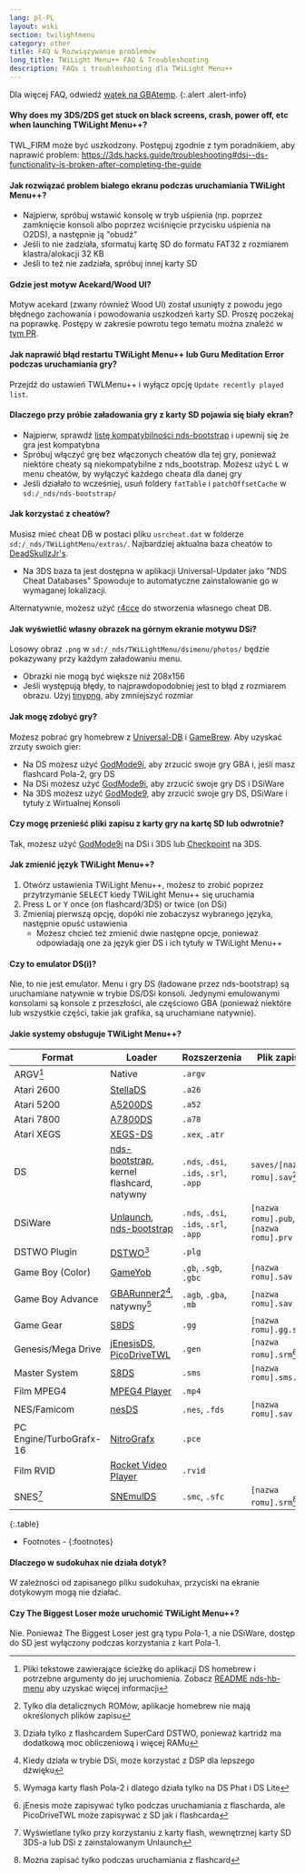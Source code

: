 ```yaml
---
lang: pl-PL
layout: wiki
section: twilightmenu
category: other
title: FAQ & Rozwiązywanie problemów
long_title: TWiLight Menu++ FAQ & Troubleshooting
description: FAQs i troubleshooting dla TWiLight Menu++
---
```


Dla więcej FAQ, odwiedź [wątek na GBAtemp](https://gbatemp.net/threads/ds-i-3ds-twilight-menu-gui-for-ds-i-games-and-ds-i-menu-replacement.472200/).
{:.alert .alert-info}

#### Why does my 3DS/2DS get stuck on black screens, crash, power off, etc when launching TWiLight Menu++?
TWL_FIRM może być uszkodzony. Postępuj zgodnie z tym poradnikiem, aby naprawić problem: <https://3ds.hacks.guide/troubleshooting#dsi--ds-functionality-is-broken-after-completing-the-guide>

#### Jak rozwiązać problem białego ekranu podczas uruchamiania TWiLight Menu++?
- Najpierw, spróbuj wstawić konsolę w tryb uśpienia (np. poprzez zamknięcie konsoli albo poprzez wciśnięcie przycisku uśpienia na O2DS), a następnie ją "obudź"
- Jeśli to nie zadziała, sformatuj kartę SD do formatu FAT32 z rozmiarem klastra/alokacji 32 KB
- Jeśli to też nie zadziała, spróbuj innej karty SD

#### Gdzie jest motyw Acekard/Wood UI?
Motyw acekard (zwany również Wood UI) został usunięty z powodu jego błędnego zachowania i powodowania uszkodzeń karty SD. Proszę poczekaj na poprawkę. Postępy w zakresie powrotu tego tematu można znaleźć w [tym PR](https://github.com/DS-Homebrew/TWiLightMenu/pull/1109).

#### Jak naprawić błąd restartu TWiLight Menu++ lub Guru Meditation Error podczas uruchamiania gry?
Przejdź do ustawień TWLMenu++ i wyłącz opcję `Update recently played list`.

#### Dlaczego przy próbie załadowania gry z karty SD pojawia się biały ekran?
- Najpierw, sprawdź [listę kompatybilności nds-bootstrap](https://docs.google.com/spreadsheets/d/1LRTkXOUXraTMjg1eedz_f7b5jiuyMv2x6e_jY_nyHSc/htmlview#gid=0) i upewnij się że gra jest kompatybna
- Spróbuj włączyć grę bez włączonych cheatów dla tej gry, ponieważ niektóre cheaty są niekompatybilne z nds_bootstrap. Możesz użyć <kbd class="l">L</kbd> w menu cheatów, by wyłączyć każdego cheata dla danej gry
- Jeśli działało to wcześniej, usuń foldery `fatTable` i `patchOffsetCache` w `sd:/_nds/nds-bootstrap/`

#### Jak korzystać z cheatów?
Musisz mieć cheat DB w postaci pliku `usrcheat.dat` w folderze `sd:/_nds/TWiLightMenu/extras/`. Najbardziej aktualna baza cheatów to [DeadSkullzJr's](https://gbatemp.net/threads/deadskullzjrs-flashcart-cheat-databases.488711/).
- Na 3DS baza ta jest dostępna w aplikacji Universal-Updater jako "NDS Cheat Databases" Spowoduje to automatyczne zainstalowanie go w wymaganej lokalizacji.

Alternatywnie, możesz użyć [r4cce](http://hp.vector.co.jp/authors/VA013928/soft_en.html) do stworzenia własnego cheat DB.

#### Jak wyświetlić własny obrazek na górnym ekranie motywu DSi?
Losowy obraz `.png` w `sd:/_nds/TWiLightMenu/dsimenu/photos/` będzie pokazywany przy każdym załadowaniu menu.

- Obrazki nie mogą być większe niż 208x156
- Jeśli występują błędy, to najprawdopodobniej jest to błąd z rozmiarem obrazu. Użyj [tinypng](https://tinypng.com), aby zmniejszyć rozmiar

#### Jak mogę zdobyć gry?
Możesz pobrać gry homebrew z [Universal-DB](https://db.universal-team.net/ds) i [GameBrew](https://www.gamebrew.org/wiki/List_of_all_DS_homebrew#Games). Aby uzyskać zrzuty swoich gier:
- Na DS możesz użyć [GodMode9i](https://github.com/DS-Homebrew/GodMode9i/releases), aby zrzucić swoje gry GBA i, jeśli masz flashcard Pola-2, gry DS
- Na DSi możesz użyć [GodMode9i](https://github.com/DS-Homebrew/GodMode9i/releases), aby zrzucić swoje gry DS i DSiWare
- Na 3DS możesz użyć [GodMode9](https://github.com/d0k3/GodMode9/releases), aby zrzucić swoje gry DS, DSiWare i tytuły z Wirtualnej Konsoli

#### Czy mogę przenieść pliki zapisu z karty gry na kartę SD lub odwrotnie?
Tak, możesz użyć [GodMode9i](https://github.com/DS-Homebrew/GodMode9i/releases) na DSi i 3DS lub [Checkpoint](https://github.com/FlagBrew/Checkpoint/releases) na 3DS.

#### Jak zmienić język TWiLight Menu++?
1. Otwórz ustawienia TWiLight Menu++, możesz to zrobić poprzez przytrzymanie <kbd>SELECT</kbd> kiedy TWiLight Menu++ się uruchamia
1. Press <kbd class="l">L</kbd> or <kbd class="face">Y</kbd> once (on flashcard/3DS) or twice (on DSi)
1. Zmieniaj pierwszą opcję, dopóki nie zobaczysz wybranego języka, następnie opuść ustawienia
   - Możesz chcieć też zmienić dwie następne opcje, ponieważ odpowiadają one za język gier DS i ich tytuły w TWiLight Menu++

#### Czy to emulator DS(i)?
Nie, to nie jest emulator. Menu i gry DS (ładowane przez nds-bootstrap) są uruchamiane natywnie w trybie DS/DSi konsoli. Jedynymi emulowanymi konsolami są konsole z przeszłości, ale częściowo GBA (ponieważ niektóre lub wszystkie części, takie jak grafika, są uruchamiane natywnie).

#### Jakie systemy obsługuje TWiLight Menu++?

| Format                  | Loader                                            | Rozszerzenia                           | Plik zapisu                            |
| ----------------------- | ------------------------------------------------- | -------------------------------------- | -------------------------------------- |
| ARGV[^1]                | Native                                            | `.argv`                                |                                        |
| Atari 2600              | [StellaDS][stellads]                              | `.a26`                                 |                                        |
| Atari 5200              | [A5200DS][a5200ds]                                | `.a52`                                 |                                        |
| Atari 7800              | [A7800DS][a7800ds]                                | `.a78`                                 |                                        |
| Atari XEGS              | [XEGS-DS][xegs-ds]                                | `.xex`, `.atr`                         |                                        |
| DS                      | [nds-bootstrap][ndsbs], kernel flashcard, natywny | `.nds`, `.dsi`, `.ids`, `.srl`, `.app` | `saves/[nazwa romu].sav`[^2]           |
| DSiWare                 | [Unlaunch][unlaunch], [nds-bootstrap][ndsbs]      | `.nds`, `.dsi`, `.ids`, `.srl`, `.app` | `[nazwa romu].pub`, `[nazwa romu].prv` |
| DSTWO Plugin            | [DSTWO][dstwo][^3]                                | `.plg`                                 |                                        |
| Game Boy (Color)        | [GameYob][gameyob]                                | `.gb`, `.sgb`, `.gbc`                  | `[nazwa romu].sav`                     |
| Game Boy Advance        | [GBARunner2][gbarunner2][^4], natywny[^5]         | `.agb`, `.gba`, `.mb`                  | `[nazwa romu].sav`                     |
| Game Gear               | [S8DS][s8ds]                                      | `.gg`                                  | `[nazwa romu].gg.sav`                  |
| Genesis/Mega Drive      | [jEnesisDS][jenesis], [PicoDriveTWL][pdtwl]       | `.gen`                                 | `[nazwa romu].srm`[^6]                 |
| Master System           | [S8DS][s8ds]                                      | `.sms`                                 | `[nazwa romu].sms.sav`                 |
| Film MPEG4              | [MPEG4 Player][mpeg4player]                       | `.mp4`                                 |                                        |
| NES/Famicom             | [nesDS][nesds]                                    | `.nes`, `.fds`                         | `[nazwa romu].sav`                     |
| PC Engine/TurboGrafx-16 | [NitroGrafx][nitrografx]                          | `.pce`                                 |                                        |
| Film RVID               | [Rocket Video Player][rvidplayer]                 | `.rvid`                                |                                        |
| SNES[^7]                | [SNEmulDS][snemulds]                              | `.smc`, `.sfc`                         | `[nazwa romu].srm`[^8]                 |
{:.table}

- Footnotes -
{:footnotes}

#### Dlaczego w sudokuhax nie działa dotyk?
W zależności od zapisanego pliku sudokuhax, przyciski na ekranie dotykowym mogą nie działać.

#### Czy The Biggest Loser może uruchomić TWiLight Menu++?
Nie. Ponieważ The Biggest Loser jest grą typu Pola-1, a nie DSiWare, dostęp do SD jest wyłączony podczas korzystania z kart Pola-1.

[^1]: Pliki tekstowe zawierające ścieżkę do aplikacji DS homebrew i potrzebne argumenty do jej uruchomienia. Zobacz [README nds-hb-menu](https://github.com/devkitPro/nds-hb-menu#passing-arguments) aby uzyskać więcej informacji
[^2]: Tylko dla detalicznych ROMów, aplikacje homebrew nie mają określonych plików zapisu
[^3]: Działa tylko z flashcardem SuperCard DSTWO, ponieważ kartridż ma dodatkową moc obliczeniową i więcej RAMu
[^4]: Kiedy działa w trybie DSi, może korzystać z DSP dla lepszego dźwięku
[^5]: Wymaga karty flash Pola-2 i dlatego działa tylko na DS Phat i DS Lite
[^6]: jEnesis może zapisywać tylko podczas uruchamiania z flascharda, ale PicoDriveTWL może zapisywać z SD jak i flashcarda
[^7]: Wyświetlane tylko przy korzystaniu z karty flash, wewnętrznej karty SD 3DS-a lub DSi z zainstalowanym Unlaunch
[^8]: Można zapisać tylko podczas uruchamiania z flashcard

[a5200ds]: https://github.com/wavemotion-dave/A5200DS
[a7800ds]: https://github.com/wavemotion-dave/A7800DS
[dstwo]: http://eng.supercard.sc
[gameyob]: https://github.com/Drenn1/GameYob
[gbarunner2]: https://github.com/Gericom/GBARunner2
[jenesis]: https://www.gamebrew.org/wiki/JEnesisDS
[mpeg4player]: https://gbatemp.net/threads/544095
[ndsbs]: https://github.com/DS-Homebrew/nds-bootstrap
[nesds]: https://github.com/DS-Homebrew/NesDS
[nitrografx]: https://www.gamebrew.org/wiki/NitroGrafx
[pdtwl]: https://github.com/DS-Homebrew/PicoDriveTWL
[rvidplayer]: https://gbatemp.net/threads/539163
[s8ds]: https://www.gamebrew.org/wiki/S8DS
[snemulds]: https://www.gamebrew.org/wiki/SNEmulDS
[stellads]: https://github.com/wavemotion-dave/StellaDS
[unlaunch]: https://problemkaputt.de/unlaunch.htm
[xegs-ds]: https://github.com/wavemotion-dave/XEGS-DS
